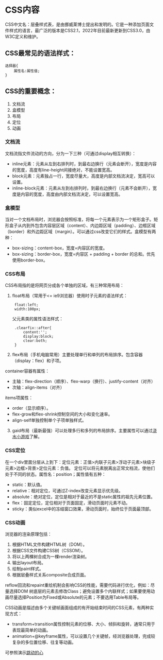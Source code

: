 # CSS内容
CSS中文名：层叠样式表，是由挪威莱博士提出和发明的。它是一种添加页面文件样式的语言，最广泛的版本是CSS2.1，2022年目前最新更新到CSS3.0，由W3C定义和维护。

## CSS最常见的语法样式：
    
    选择器{
        属性名:属性值;
    } 

## CSS的重要概念：
1. 文档流
2. 盒模型
3. 布局
4. 定位
5. 动画   

### 文档流

文档流指文件流动的方向，分为一下三种（可通过display相互转换）：
* inline元素：元素从左到右排列时，到最右边换行（元素会断开），宽度是内容的宽度，高度有line-height间接绝对，不能设置宽高。
* block元素：元素独占一行，宽度尽量大，高度是内部文档流决定，宽高可以设置。
* inline-block元素：元素从左到右排列时，到最右边换行（元素不会断开），宽度是内容的宽度，高度由内部文档流决定，可以设置宽高。

### 盒模型
当对一个文档布局时，浏览器会按照标准，将每一个元素表示为一个矩形盒子。矩形盒子从内到外包含内容层区域（content）、内边距区域（padding）、边框区域（border）和外边距区域（margin）。可以通过css改变它们的样式。盒模型有两种：
* box-sizing：content-box，宽度=内容区的宽度。
* box-sizing：border-box，宽度=内容区 + padding + border 的总和。优先使用border-box。

### CSS布局
CSS布局指的是将网页分成各个单独的区域，有三种常用布局：
1. float布局（常用于<= ie9浏览器）使用时子元素的语法样式：
    
        float:left;
        width:100px;

   父元素类的属性语法样式：

        .clearfix::after{
            content:'';
            display:block;
            clear:both;
        }

2. flex布局（手机电脑常用）主要处理单行和单列的布局排序。包含容器（display：flex）和子项。

container容器有属性：
*  主轴：flex-direction（顺序）、flex-warp（换行）、justify-content（对齐）
*  次轴：align-items（对齐）

items项属性：
* order（显示顺序）。
* flex-grow和flex-shrink控制空间的大小和变化速率。
* align-self单独控制单个子项单独样式。

3. gaid布局（最新最强）可以处理多行和多列的布局排序。主要属性可以通过[浇水小游戏](https://cssgridgarden.com/#zh-cn)了解。

### CSS定位

在一个div里面分层从上到下：定位元素：正值>内联子元素>浮动子元素>块级子元素>边框>背景>定位元素：负值。
定位可以将元素脱离出正常文档流，使他们处于不同的状态。属性名：position；属性值有五种：
* static：默认值。
* relative：相对定位，可通过Z-index改变元素显示优先级。
* absolute：绝对定位，定位是相对于最近的不是static属性的祖先元素位置。
* flex：固定定位，定位相对于页面固定，滑动页面时元素不动。
* sticky：类似excel中的冻结窗口效果，滑动页面时，始终位于页面最顶部。

### CSS动画

浏览器的渲染原理包括：
1. 根据HTML文件构建HTML树（DOM）。
2. 根据CSS文件构建CSS树（CSSOM）。
3. 将以上两棵树合成为一棵render渲染树。
4. 输出layout布局。
5. 绘制paint样式。
6. 根据层叠样式关系composite合成页面。

reflow回流和repaint重绘机制会影响CSS的性能，需要代码进行优化，例如：尽量选择DOM 树底层的元素去修改Class；避免设置多个内联样式；如果要使用动画尽量选择Position为Fixed或Absolute的元素；不要选用Table布局等。
   
CSS动画是描述由多个关键帧画面组成的有开始结束时间的CSS元素，有两种实现方式：

* transform+transition属性控制元素的位移、大小、倾斜和旋转，通常只用于表现最简单的动画。
* animation+@keyframe属性，可以设置几个关键帧，经浏览器处理，完成较复杂的多位置位移、往复等动画。
  
可参照演示[跳动的心](https://wszzj.github.io/heart/heart.html)





